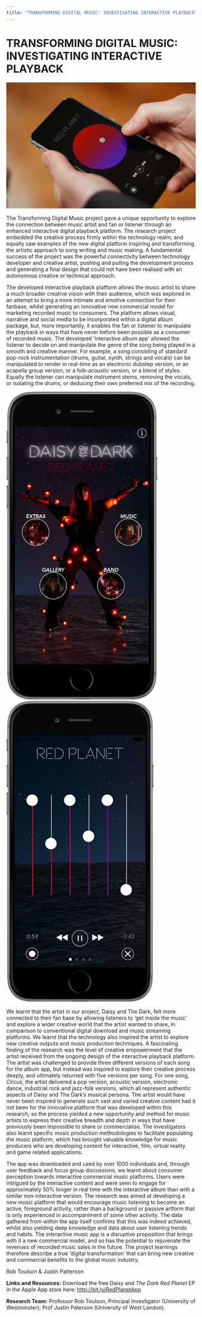 ```yaml
---
title: "TRANSFORMING DIGITAL MUSIC: INVESTIGATING INTERACTIVE PLAYBACK"
---
```


# TRANSFORMING DIGITAL MUSIC: INVESTIGATING INTERACTIVE PLAYBACK

![Image](Images/TransformingDigMusic_Image1.jpg)

The Transforming Digital Music project gave a unique opportunity to explore the connection between music artist and fan or listener through an enhanced interactive digital playback platform. The research project embedded the creative process firmly within the technology realm, and equally saw examples of the new digital platform inspiring and transforming the artistic approach to song writing and music making. A fundamental success of the project was the powerful connectivity between technology developer and creative artist, pushing and pulling the development process and generating a final design that could not have been realised with an autonomous creative or technical approach.

The developed interactive playback platform allows the music artist to share a much broader creative vision with their audience, which was explored in an attempt to bring a more intimate and emotive connection for their fanbase, whilst generating an innovative new commercial model for marketing recorded music to consumers. The platform allows visual, narrative and social media to be incorporated within a digital album package, but, more importantly, it enables the fan or listener to manipulate the playback in ways that have never before been possible as a consumer of recorded music. The developed ‘interactive album app’ allowed the listener to decide on and manipulate the genre of the song being played in a smooth and creative manner. For example, a song consisting of standard pop-rock instrumentation (drums, guitar, synth, strings and vocals) can be manipulated to render in real-time as an electronic dubstep version, or an acapella group version, or a folk-acoustic version, or a blend of styles. Equally the listener can manipulate instrument stems, removing the vocals, or isolating the drums, or deducing their own preferred mix of the recording.

![Image](Images/TransformingDigMusic_Image2.jpg)![Image](Images/TransformingDigMusic_Image4.jpg)


We learnt that the artist in our project, Daisy and The Dark, felt more connected to their fan base by allowing listeners to ‘get inside the music’ and explore a wider creative world that the artist wanted to share, in comparison to conventional digital download and music streaming platforms. We learnt that the technology also inspired the artist to explore new creative outputs and music production techniques. A fascinating finding of the research was the level of creative empowerment that the artist received from the ongoing design of the interactive playback platform. The artist was challenged to provide three different versions of each song for the album app, but instead was inspired to explore their creative process deeply, and ultimately returned with five versions per song. For one song, _Circus_, the artist delivered a pop version, acoustic version, electronic dance, industrial rock and jazz-folk versions, which all represent authentic aspects of Daisy and The Dark’s musical persona. The artist would have never been inspired to generate such vast and varied creative content had it not been for the innovative platform that was developed within this research, so the process yielded a new opportunity and method for music artists to express their creative breadth and depth in ways that have previously been impossible to share or commercialise. The investigators also learnt specific music production methodologies to facilitate populating the music platform, which has brought valuable knowledge for music producers who are developing content for interactive, film, virtual reality and game related applications.

The app was downloaded and used by over 1000 individuals and, through user feedback and focus group discussions, we learnt about consumer perception towards interactive commercial music platforms. Users were intrigued by the interactive content and were seen to engage for approximately 50% longer in real time with the interactive album than with a similar non-interactive version. The research was aimed at developing a new music platform that would encourage music listening to become an active, foreground activity, rather than a background or passive artform that is only experienced in accompaniment of some other activity. The data gathered from within the app itself confirms that this was indeed achieved, whilst also yielding deep knowledge and data about user listening trends and habits. The interactive music app is a disruptive proposition that brings with it a new commercial model, and so has the potential to rejuvenate the revenues of recorded music sales in the future. The project learnings therefore describe a true ‘digital transformation’ that can bring new creative and commercial benefits to the global music industry.

Rob Toulson & Justin Patterson


**Links and Resources:**
Download the free Daisy and _The Dark Red Planet_ EP in the Apple App store here: http://bit.ly/RedPlanetApp

**Research Team:**
Professor Rob Toulson, Principal Investigator (University of Westminster); Prof Justin Paterson (University of West London).
